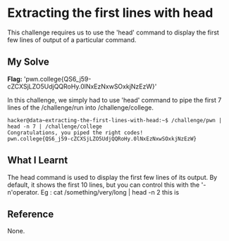 # Extracting the first lines with head
This challenge requires us to use the 'head' command to display the first few lines of output of a particular command.
## My Solve
**Flag:** 'pwn.college{QS6_j59-cZCXSjLZO5UdjQQRoHy.0lNxEzNxwSOxkjNzEzW}'

In this challenge, we simply had to use 'head' command to pipe the first 7 lines of the /challenge/run into /challenge/college.
```
hacker@data~extracting-the-first-lines-with-head:~$ /challenge/pwn | head -n 7 | /challenge/college
Congratulations, you piped the right codes!
pwn.college{QS6_j59-cZCXSjLZO5UdjQQRoHy.0lNxEzNxwSOxkjNzEzW}
```

## What I Learnt
The head command is used to display the first few lines of its output. By default, it shows the first 10 lines, but you can control this with the '-n'operator.
Eg : cat /something/very/long | head -n 2
    this 
    is
## Reference
None.
